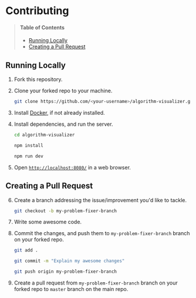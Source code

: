 # Contributing

> #### Table of Contents
> - [Running Locally](#running-locally)
> - [Creating a Pull Request](#creating-a-pull-request)

## Running Locally

1. Fork this repository.

2. Clone your forked repo to your machine.

    ```bash
    git clone https://github.com/<your-username>/algorithm-visualizer.git    
    ```

3. Install [Docker](https://docs.docker.com/install/), if not already installed.

4. Install dependencies, and run the server.

    ```bash
    cd algorithm-visualizer

    npm install
    
    npm run dev
    ```
    
5. Open [`http://localhost:8080/`](http://localhost:8080/) in a web browser.

## Creating a Pull Request
  
6. Create a branch addressing the issue/improvement you'd like to tackle.

    ```bash
    git checkout -b my-problem-fixer-branch
    ```

7. Write some awesome code.

8. Commit the changes, and push them to `my-problem-fixer-branch` branch on your forked repo.

    ```bash
    git add .
    
    git commit -m "Explain my awesome changes"

    git push origin my-problem-fixer-branch
    ```

9. Create a pull request from `my-problem-fixer-branch` branch on your forked repo to `master` branch on the main repo.
